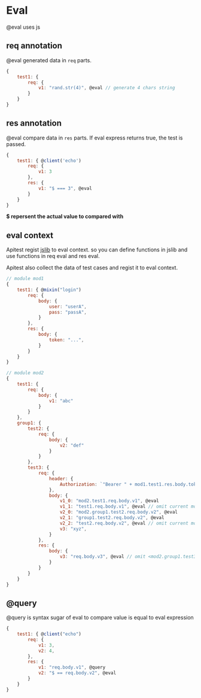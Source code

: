 # Eval

@eval uses js

## req annotation

@eval generated data in `req` parts.

```js
{
    test1: {
        req: {
            v1: "rand.str(4)", @eval // generate 4 chars string
        }
    }
}
```

## res annotation

@eval compare data in `res` parts. If eval express returns true, the test is passed.

```js
{
    test1: { @client('echo')
        req: {
            v1: 3
        },
        res: {
            v1: "$ === 3", @eval 
        }
    }
}
```

**$ repersent the actual value to compared with**


## eval context

Apitest regist [jslib](./jslib.md) to eval context. so you can define functions in jslib and use functions
in req eval and res eval.

Apitest also collect the data of test cases and regist it to eval context.

```js
// module mod1
{
    test1: { @mixin("login")
        req: {
            body: {
                user: "userA",
                pass: "passA",
            }
        },
        res: {
            body: {
                token: "...",
            }
        }
    }
}

// module mod2
{
    test1: {
        req: {
            body: {
                v1: "abc"
            }
        }
    },
    group1: {
        test2: {
            req: {
                body: {
                    v2: "def"
                }
            }
        },
        test3: {
            req: {
                header: {
                    Authorization: `"Bearer " + mod1.test1.res.body.token` @eval // we access data in mod1.test1
                },
                body: {
                    v1_0: "mod2.test1.req.body.v1", @eval
                    v1_1: "test1.req.body.v1", @eval // omit current mod <mod2.>
                    v2_0: "mod2.group1.test2.req.body.v2", @eval
                    v2_1: "group1.test2.req.body.v2", @eval 
                    v2_2: "test2.req.body.v2", @eval // omit current mod and current group <mod2.gruop1>
                    v3: "xyz",
                }
            },
            res: {
                body: {
                    v3: "req.body.v3", @eval // omit <mod2.group1.test3> 
                }
            }
        }
    }
}
```

## @query

@query is syntax sugar of eval to compare value is equal to eval expression

```js
{
    test1: { @client("echo")
        req: {
            v1: 3,
            v2: 4,
        },
        res: {
            v1: "req.body.v1", @query
            v2: "$ == req.body.v2", @eval
        }
    }
}
```